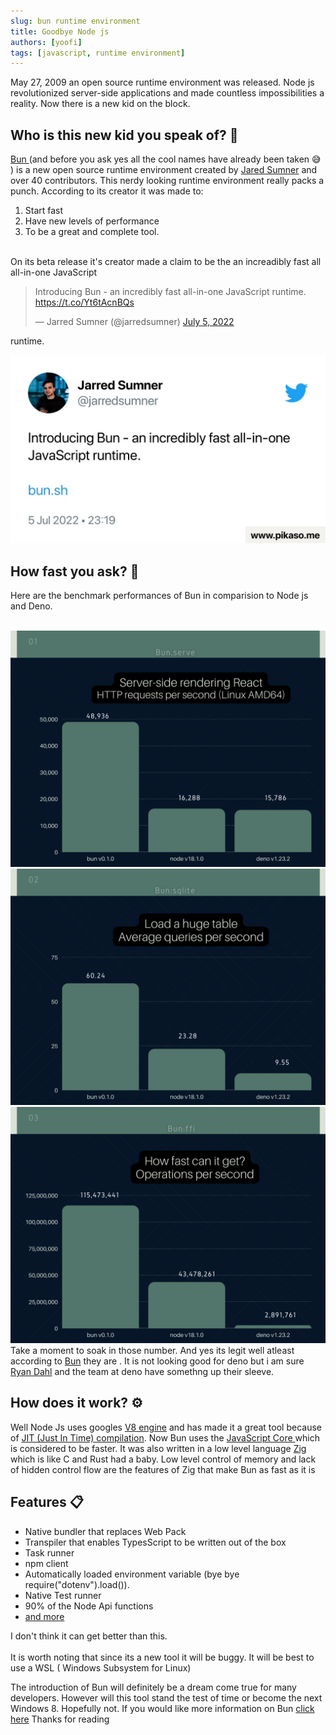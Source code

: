 ```yaml
---
slug: bun runtime environment
title: Goodbye Node js
authors: [yoofi]
tags: [javascript, runtime environment]
---
```


May 27, 2009 an open source runtime environment was released. Node js revolutionized server-side applications and made countless impossibilities a reality. Now there is a new kid on the block. <h2>Who is this new kid you speak of? 🤔</h2> <!--truncate--> <a href="https://bun.sh/"> Bun </a>
(and before you ask yes all the cool names have already been taken 😅 ) is a new open source runtime environment created by <a href="https://jarredsumner.com/">Jared Sumner</a> and over 40 contributors. This nerdy looking runtime environment really packs a punch.
According to its creator it was made to: <ol><li>Start fast</li> <li>Have new levels of performance</li> <li>To be a great and complete tool.</li></ol>  
On its beta release it's creator made a claim to be the an increadibly fast all all-in-one JavaScript

<blockquote class="twitter-tweet"><p lang="en" dir="ltr">Introducing Bun - an incredibly fast all-in-one JavaScript runtime. <a href="https://t.co/Yt6tAcnBQs">https://t.co/Yt6tAcnBQs</a></p>&mdash; Jarred Sumner (@jarredsumner) <a href="https://twitter.com/jarredsumner/status/1544460933753229312?ref_src=twsrc%5Etfw">July 5, 2022</a></blockquote> <script async src="https://platform.twitter.com/widgets.js" charset="utf-8"></script> runtime. 


![Other](fastbun.jpg)

<h2>How fast you ask? 🚀</h2>
Here are the benchmark performances of Bun in comparision to Node js and Deno.
<br>
</br>

![Other](Bun.png)
![two](<Bun(1).png>)
![Other](<Bun(2).png>)
Take a moment to soak in those number. And yes its legit well atleast according to <a href="https://bun.sh/">Bun</a> they are . It is not looking good for deno but i am sure <a href="https://en.wikipedia.org/wiki/Ryan_Dahl">Ryan Dahl</a> and the team at deno have somethng up their sleeve.

<h2>How does it work? ⚙️</h2>
Well Node Js uses googles <a href="https://v8.dev/">V8 engine</a> and has made it a great tool because of <a href="https://www.ibm.com/docs/en/sdk-java-technology/8?topic=reference-jit-compiler">JIT (Just In Time) compilation</a>. Now Bun uses the <a href="https://developer.apple.com/documentation/javascriptcore">JavaScript Core </a> which is considered to be faster. It was also written in a low level language <a href="https://ziglang.org/">Zig</a> which is like C and Rust had a baby. Low level control of memory and lack of hidden control flow are the features of Zig that make Bun as fast as it is

<h2>Features 📋 </h2>
<ul>
<li>
Native bundler that replaces Web Pack
</li>
<li>
Transpiler that enables TypesScript to be written out of the box
</li>
<li>
Task runner
</li>
<li>
npm client
</li>
<li>
Automatically loaded environment variable (bye bye require("dotenv").load()).
</li>
<li>
Native Test runner
</li>
<li>
90% of the Node Api functions
</li>
<li>
<a href="https://bun.sh/">
and more</a>
</li>
</ul>

I don't think it can get better than this.<br></br>
It is worth noting that since its a new tool it will be buggy. It will be best to use a WSL ( Windows Subsystem for Linux)

The introduction of Bun will definitely be a dream come true for many developers. However will this tool stand the test of time or become the next Windows 8. Hopefully not.
If you would like more information on Bun <a href="https://bun.sh/">click here</a>
Thanks for reading
